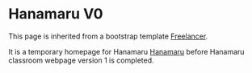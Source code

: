 # Hanamaru V0

This page is inherited from a bootstrap template [Freelancer](http://startbootstrap.com/template-overviews/freelancer/).

It is a temporary homepage for Hanamaru [Hanamaru](https://www.hanamaru.hk) before Hanamaru classroom webpage version 1 is completed.